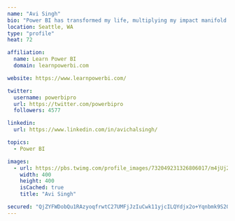 ```yaml
---
name: "Avi Singh"
bio: "Power BI has transformed my life, multiplying my impact manifold. Now I am on a mission to spread the word and share the knowledge"
location: Seattle, WA
type: "profile"
heat: 72

affiliation:
  name: Learn Power BI
  domain: learnpowerbi.com

website: https://www.learnpowerbi.com/

twitter:
  username: powerbipro
  url: https://twitter.com/powerbipro
  followers: 4577

linkedin:
  url: https://www.linkedin.com/in/avichalsingh/

topics:
  - Power BI

images:
  - url: https://pbs.twimg.com/profile_images/732049231326806017/m4jUj2Lu_400x400.jpg
    width: 400
    height: 400
    isCached: true
    title: "Avi Singh"

secured: "QjZYFWDobQu1RAzyoqfrwtC27UMFjJzIuCwk11yjcILQYdjx2o+Yqnbmk9S2QfE4vWrHAgMi7yCNsgJdCyKdj28f1QkoFzVbCMc521rrN/YjhR1gz6F5qZNqTMqT+c9IVky6uu/FdhFa1eV2t49GN9dCibpDJmKBj8InIJPVy1onDLhJc3I8bwk2SHjbtEmMD3rWhE22Gbs/DnZMQxEQhCYetSR1ipnNcscsdvsvviWjHm67GQ8H9gJsNmBr3+bHXpdiC/nRmMSMVXydXa0yyJ795LbbcG3S0gSwOZ6ccW3NaguXkOORUQDAXXrwKCamuu4DJ5AaYyFWbYyvXvoQoY/ZUA6L5Al/e31Tc3LQwGyovfKkfsh2EYGI105GfJbVG8Citc1ooi9guDzH9Z8jRyQWTkmY+EZwe0skOdoHSUo=;2N079WQXsD9Kbt2DeKHFbg=="
---
```


